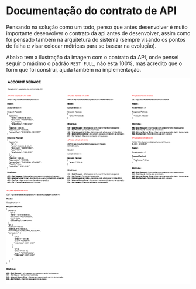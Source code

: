 # Documentação do contrato de API

Pensando na solução como um todo, penso que antes desenvolver é muito importante desenvolver o contrato da api antes de desenvolver, assim como foi pensado também na arquitetura do sistema (sempre visando os pontos de falha e visar colocar métricas para se basear na evolução).

Abaixo tem a ilustração da imagem com o contrato da API, onde pensei seguir o máximo o padrão ```REST FULL```, não esta 100%, mas acredito que o form que foi construi, ajuda também na implementação.

![Contract](https://github.com/ander-f-silva/bank-account-service/blob/main/document/image/contract_api.png)